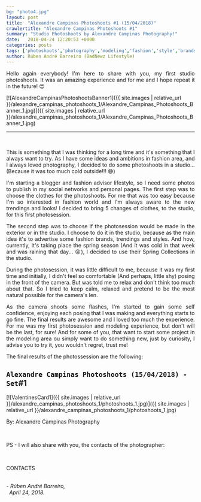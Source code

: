 ```yaml
---
bg: "photo4.jpg"
layout: post
title:  "Alexandre Campinas Photoshoots #1 (15/04/2018)"
crawlertitle: "Alexandre Campinas Photoshoots #1"
summary: "Studio Photoshoots by Alexandre Campinas Photography!"
date:   2018-04-24 12:20:53 +0000
categories: posts
tags: ['photoshoots','photography','modeling','fashion','style','brands','clothing','blogging']
author: Rúben André Barreiro (BadNewz Lifestyle)
---
```

<p align="justify">Hello again everybody! I'm here to share with you, my first studio photoshoots. It was an amazing experience and for me and I hope repeat it in the future! 😍</p>

[![AlexandreCampinasPhotoshootsBanner1]({{ site.images | relative_url }}/alexandre_campinas_photoshoots_1/Alexandre_Campinas_Photoshoots_Banner_1.jpg)]({{ site.images | relative_url }}/alexandre_campinas_photoshoots_1/Alexandre_Campinas_Photoshoots_Banner_1.jpg)

<hr>
<br>

<p align="justify"></p>

<p align="justify">This is something that I was thinking for a long time and it's something that I always want to try. As I have some ideas and ambitions in fashion area, and I always loved photography, I decided to do some photoshoots in a studio... (Because it was too much cold outside!!! 😅)</p>

<p align="justify">I'm starting a blogger and fashion advisor lifestyle, so I need some photos to publish in my social networks and personal pages. The first step was to choose the clothes for the photoshoots. For me that was too easy because I'm so interested in fashion world and I'm always aware to the new trendings and looks! I decided to bring 5 changes of clothes, to the studio, for this first photosession.</p>

<p align="justify">The second step was to choose if the photosession would be made in the exterior or in the studio. I choose to do it in the studio, because as the main idea it's to advertise some fashion brands, trendings and styles. And how, currently, it's taking place the spring season (And it was cold in that week and was raining that day... 😣), I decided to use their Spring Collections in the studio.</p>

<p align="justify">During the photosession, it was little difficult to me, because it was my first time and initially, I didn't feel so comfortable (And perhaps, little shy) posing in the front of the camera. But was told me to relax and don't think too much about that. So I tried to keep calm, relaxed and pretend to be the most natural possible for the camera's len.</p>

<p align="justify">As the camera shoots some flashes, I'm started to gain some self confidence, enjoying each posing that I was making and everything starts to go fine. The final results are awesome and I loved too much the experience. For me was my first photosession and modeling experience, but don't will be the last, for sure! And for some of you, that want to start some project in the modeling area ou simply want to do something new, just by curiosity, I advise you to try it, you wouldn't regret, trust me!</p>

<p align="justify">The final results of the photossession are the following:</p>

## `Alexandre Campinas Photoshoots (15/04/2018) - Set`#1
[![ValentinesCard1]({{ site.images | relative_url }}/alexandre_campinas_photoshoots_1/photoshoots_1.jpg)]({{ site.images | relative_url }}/alexandre_campinas_photoshoots_1/photoshoots_1.jpg)
<br>


<p align="justify">By: Alexandre Campinas Photography</p>

<br>

<p align="justify">PS - I will also share with you, the contacts of the photographer:</p>

<br>

<p align="justify">CONTACTS</p>

<br>

<i>
    - Rúben André Barreiro,
    <br>
    &nbsp;
    April 24, 2018.
</i>